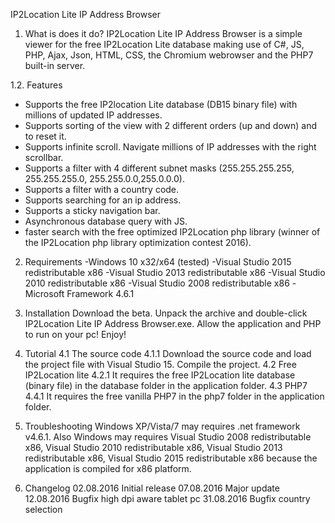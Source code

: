 IP2Location Lite IP Address Browser

1. What is does it do?
IP2Location Lite IP Address Browser is a simple viewer for the free IP2Location Lite database making use of C#, JS, PHP, Ajax, Json, HTML, CSS, the Chromium webrowser and the PHP7 built-in server.  

1.2. Features
- Supports the free IP2location Lite database (DB15 binary file) with millions of updated IP addresses.
- Supports sorting of the view with 2 different orders (up and down) and to reset it.
- Supports infinite scroll. Navigate millions of IP addresses with the right scrollbar.
- Supports a filter with 4 different subnet masks (255.255.255.255, 255.255.255.0, 255.255.0.0,255.0.0.0).
- Supports a filter with a country code.
- Supports searching for an ip address.
- Supports a sticky navigation bar.
- Asynchronous database query with JS.
- faster search with the free optimized IP2Location php library (winner of the IP2Location php library optimization contest 2016).

2. Requirements
-Windows 10 x32/x64 (tested)
-Visual Studio 2015 redistributable x86
-Visual Studio 2013 redistributable x86
-Visual Studio 2010 redistributable x86
-Visual Studio 2008 redistributable x86
-Microsoft Framework 4.6.1

3. Installation
Download the beta. Unpack the archive and double-click IP2Location Lite IP Address Browser.exe. Allow the application and PHP to run on your pc! Enjoy!

4. Tutorial
4.1 The source code
4.1.1 Download the source code and load the project file with Visual Studio 15. Compile the project.
4.2 Free IP2Location lite 
4.2.1 It requires the free IP2Location lite database (binary file) in the database folder in the application folder.
4.3 PHP7
4.4.1 It requires the free vanilla PHP7 in the php7 folder in the application folder.

5. Troubleshooting
Windows XP/Vista/7 may requires .net framework v4.6.1. Also Windows may requires Visual Studio 2008 redistributable x86, Visual Studio 2010 redistributable x86, Visual Studio 2013 redistributable x86, Visual Studio 2015 redistributable x86 because the application is compiled for x86 platform.

6. Changelog
02.08.2016 Initial release
07.08.2016 Major update
12.08.2016 Bugfix high dpi aware tablet pc 
31.08.2016 Bugfix country selection